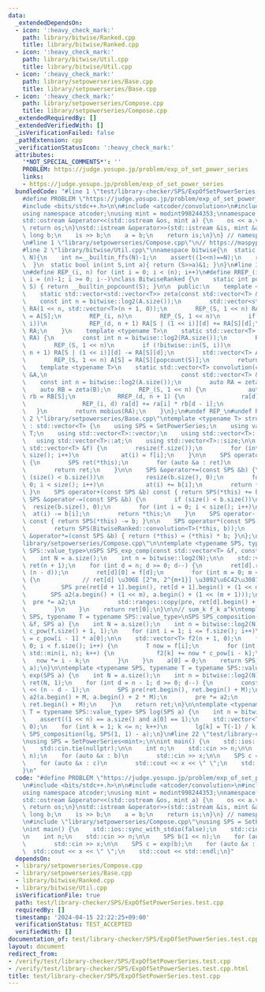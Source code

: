 ```yaml
---
data:
  _extendedDependsOn:
  - icon: ':heavy_check_mark:'
    path: library/bitwise/Ranked.cpp
    title: library/bitwise/Ranked.cpp
  - icon: ':heavy_check_mark:'
    path: library/bitwise/Util.cpp
    title: library/bitwise/Util.cpp
  - icon: ':heavy_check_mark:'
    path: library/setpowerseries/Base.cpp
    title: library/setpowerseries/Base.cpp
  - icon: ':heavy_check_mark:'
    path: library/setpowerseries/Compose.cpp
    title: library/setpowerseries/Compose.cpp
  _extendedRequiredBy: []
  _extendedVerifiedWith: []
  _isVerificationFailed: false
  _pathExtension: cpp
  _verificationStatusIcon: ':heavy_check_mark:'
  attributes:
    '*NOT_SPECIAL_COMMENTS*': ''
    PROBLEM: https://judge.yosupo.jp/problem/exp_of_set_power_series
    links:
    - https://judge.yosupo.jp/problem/exp_of_set_power_series
  bundledCode: "#line 1 \"test/library-checker/SPS/ExpOfSetPowerSeries.test.cpp\"\n\
    #define PROBLEM \"https://judge.yosupo.jp/problem/exp_of_set_power_series\"\n\
    #include <bits/stdc++.h>\n\n#include <atcoder/convolution>\n#include <atcoder/modint>\n\
    using namespace atcoder;\nusing mint = modint998244353;\nnamespace atcoder {\n\
    std::ostream &operator<<(std::ostream &os, mint a) {\n    os << a.val();\n   \
    \ return os;\n}\nstd::istream &operator>>(std::istream &is, mint &a) {\n    long\
    \ long b;\n    is >> b;\n    a = b;\n    return is;\n}\n} // namespace atcoder\n\
    \n#line 1 \"library/setpowerseries/Compose.cpp\"\n// https://maspypy.com/%e9%9b%86%e5%90%88%e3%81%b9%e3%81%8d%e7%b4%9a%e6%95%b0%e9%96%a2%e9%80%a3-2-%e5%a4%9a%e9%a0%85%e5%bc%8f%e3%81%a8%e3%81%ae%e5%90%88%e6%88%90\n\
    #line 2 \"library/bitwise/Util.cpp\"\nnamespace bitwise{\n  static int log2(int\
    \ N){\n    int n=__builtin_ffs(N)-1;\n    assert((1<<n)==N);\n    return n;\n\
    \  }\n  static bool in(int S,int a){ return (S>>a)&1; }\n}\n#line 3 \"library/bitwise/Ranked.cpp\"\
    \n#define REP_(i, n) for (int i = 0; i < (n); i++)\n#define RREP_(i, n) for (int\
    \ i = (n)-1; i >= 0; i--)\nclass BitwiseRanked {\n    static int popcount(int\
    \ S) { return __builtin_popcount(S); }\n\n  public:\n    template <typename T>\n\
    \    static std::vector<std::vector<T>> zeta(const std::vector<T> &A) {\n    \
    \    const int n = bitwise::log2(A.size());\n        std::vector<std::vector<T>>\
    \ RA(1 << n, std::vector<T>(n + 1, 0));\n        REP_(S, 1 << n) RA[S][popcount(S)]\
    \ = A[S];\n        REP_(i, n)\n        REP_(S, 1 << n)\n        if (!bitwise::in(S,\
    \ i))\n            REP_(d, n + 1) RA[S | (1 << i)][d] += RA[S][d];\n        return\
    \ RA;\n    }\n    template <typename T>\n    static std::vector<T> mobius(std::vector<std::vector<T>>\
    \ RA) {\n        const int n = bitwise::log2(RA.size());\n        REP_(i, n)\n\
    \        REP_(S, 1 << n)\n        if (!bitwise::in(S, i))\n            REP_(d,\
    \ n + 1) RA[S | (1 << i)][d] -= RA[S][d];\n        std::vector<T> A(1 << n);\n\
    \        REP_(S, 1 << n) A[S] = RA[S][popcount(S)];\n        return A;\n    }\n\
    \    template <typename T>\n    static std::vector<T> convolution(const std::vector<T>\
    \ &A,\n                                      const std::vector<T> &B) {\n    \
    \    const int n = bitwise::log2(A.size());\n        auto RA = zeta(A);\n    \
    \    auto RB = zeta(B);\n        REP_(S, 1 << n) {\n            auto &ra = RA[S],\
    \ rb = RB[S];\n            RREP_(d, n + 1) {\n                ra[d] *= rb[0];\n\
    \                REP_(i, d) ra[d] += ra[i] * rb[d - i];\n            }\n     \
    \   }\n        return mobius(RA);\n    }\n};\n#undef REP_\n#undef RREP_\n#line\
    \ 2 \"library/setpowerseries/Base.cpp\"\ntemplate <typename T> struct SetPowerSeries\
    \ : std::vector<T> {\n    using SPS = SetPowerSeries;\n    using value_type =\
    \ T;\n    using std::vector<T>::vector;\n    using std::vector<T>::resize;\n \
    \   using std::vector<T>::at;\n    using std::vector<T>::size;\n\n    SetPowerSeries(const\
    \ std::vector<T> &f) {\n        resize(f.size());\n        for (int i = 0; i <\
    \ size(); i++)\n            at(i) = f[i];\n    }\n\n    SPS operator-() const\
    \ {\n        SPS ret(*this);\n        for (auto &a : ret)\n            a = -a;\n\
    \        return ret;\n    }\n\n    SPS &operator+=(const SPS &b) {\n        if\
    \ (size() < b.size())\n            resize(b.size(), 0);\n        for (int i =\
    \ 0; i < size(); i++)\n            at(i) += b[i];\n        return *this;\n   \
    \ }\n    SPS operator+(const SPS &b) const { return SPS(*this) += b; }\n\n   \
    \ SPS &operator-=(const SPS &b) {\n        if (size() < b.size())\n          \
    \  resize(b.size(), 0);\n        for (int i = 0; i < size(); i++)\n          \
    \  at(i) -= b[i];\n        return *this;\n    }\n    SPS operator-(const SPS &b)\
    \ const { return SPS(*this) -= b; }\n\n    SPS operator*(const SPS &b) const {\n\
    \        return SPS(BitwiseRanked::convolution<T>(*this, b));\n    }\n    SPS\
    \ &operator*=(const SPS &b) { return (*this) = (*this) * b; }\n};\n#line 4 \"\
    library/setpowerseries/Compose.cpp\"\n\ntemplate <typename SPS, typename T = typename\
    \ SPS::value_type>\nSPS SPS_exp_comp(const std::vector<T> &f, const SPS &a) {\n\
    \    int N = a.size();\n    int n = bitwise::log2(N);\n\n    std::vector<SPS>\
    \ ret(n + 1);\n    for (int d = n; d >= 0; d--) {\n        ret[d].resize(1 <<\
    \ (n - d));\n        ret[d][0] = f[d];\n        for (int m = 0; m < n - d; m++)\
    \ {\n            // ret[d] \u306E [2^m, 2^{m+1}] \u3092\u6C42\u3081\u308B\n  \
    \          SPS pre(ret[d + 1].begin(), ret[d + 1].begin() + (1 << m));\n     \
    \       SPS a2(a.begin() + (1 << m), a.begin() + (1 << (m + 1)));\n          \
    \  pre *= a2;\n            std::ranges::copy(pre, ret[d].begin() + (1 << m));\n\
    \        }\n    }\n    return ret[0];\n}\n\n// sum_k f_k a^k\ntemplate <typename\
    \ SPS, typename T = typename SPS::value_type>\nSPS SPS_composition(const std::vector<T>\
    \ &f, SPS a) {\n    int N = a.size();\n    int n = bitwise::log2(N);\n\n    std::vector<T>\
    \ c_pow(f.size() + 1, 1);\n    for (int i = 1; i <= f.size(); i++)\n        c_pow[i]\
    \ = c_pow[i - 1] * a[0];\n\n    std::vector<T> f2(n + 1, 0);\n    for (int i =\
    \ 0; i < f.size(); i++) {\n        T now = f[i];\n        for (int k = 0; k <=\
    \ std::min(i, n); k++) {\n            f2[k] += now * c_pow[i - k];\n         \
    \   now *= i - k;\n        }\n    }\n    a[0] = 0;\n    return SPS_exp_comp(f2,\
    \ a);\n}\n\ntemplate <typename SPS, typename T = typename SPS::value_type> SPS\
    \ exp(SPS a) {\n    int N = a.size();\n    int n = bitwise::log2(N);\n\n    SPS\
    \ ret(N, 1);\n    for (int d = n - 1; d >= 0; d--) {\n        const int M = 1\
    \ << (n - d - 1);\n        SPS pre(ret.begin(), ret.begin() + M);\n        SPS\
    \ a2(a.begin() + M, a.begin() + 2 * M);\n        pre *= a2;\n        std::ranges::copy(pre,\
    \ ret.begin() + M);\n    }\n    return ret;\n}\n\ntemplate <typename SPS, typename\
    \ T = typename SPS::value_type> SPS log(SPS a) {\n    int n = bitwise::log2(a.size());\n\
    \    assert((1 << n) == a.size() and a[0] == 1);\n    std::vector<T> lg(n + 1,\
    \ 0);\n    for (int k = 1; k <= n; k++)\n        lg[k] = T(-1) / k;\n    return\
    \ SPS_composition(lg, SPS(1, 1) - a);\n}\n#line 22 \"test/library-checker/SPS/ExpOfSetPowerSeries.test.cpp\"\
    \nusing SPS = SetPowerSeries<mint>;\n\nint main() {\n    std::ios::sync_with_stdio(false);\n\
    \    std::cin.tie(nullptr);\n\n    int n;\n    std::cin >> n;\n\n    SPS b(1 <<\
    \ n);\n    for (auto &x : b)\n        std::cin >> x;\n\n    SPS c = exp(b);\n\
    \    for (auto &x : c)\n        std::cout << x << \" \";\n    std::cout << std::endl;\n\
    }\n"
  code: "#define PROBLEM \"https://judge.yosupo.jp/problem/exp_of_set_power_series\"\
    \n#include <bits/stdc++.h>\n\n#include <atcoder/convolution>\n#include <atcoder/modint>\n\
    using namespace atcoder;\nusing mint = modint998244353;\nnamespace atcoder {\n\
    std::ostream &operator<<(std::ostream &os, mint a) {\n    os << a.val();\n   \
    \ return os;\n}\nstd::istream &operator>>(std::istream &is, mint &a) {\n    long\
    \ long b;\n    is >> b;\n    a = b;\n    return is;\n}\n} // namespace atcoder\n\
    \n#include \"library/setpowerseries/Compose.cpp\"\nusing SPS = SetPowerSeries<mint>;\n\
    \nint main() {\n    std::ios::sync_with_stdio(false);\n    std::cin.tie(nullptr);\n\
    \n    int n;\n    std::cin >> n;\n\n    SPS b(1 << n);\n    for (auto &x : b)\n\
    \        std::cin >> x;\n\n    SPS c = exp(b);\n    for (auto &x : c)\n      \
    \  std::cout << x << \" \";\n    std::cout << std::endl;\n}"
  dependsOn:
  - library/setpowerseries/Compose.cpp
  - library/setpowerseries/Base.cpp
  - library/bitwise/Ranked.cpp
  - library/bitwise/Util.cpp
  isVerificationFile: true
  path: test/library-checker/SPS/ExpOfSetPowerSeries.test.cpp
  requiredBy: []
  timestamp: '2024-04-15 22:22:25+09:00'
  verificationStatus: TEST_ACCEPTED
  verifiedWith: []
documentation_of: test/library-checker/SPS/ExpOfSetPowerSeries.test.cpp
layout: document
redirect_from:
- /verify/test/library-checker/SPS/ExpOfSetPowerSeries.test.cpp
- /verify/test/library-checker/SPS/ExpOfSetPowerSeries.test.cpp.html
title: test/library-checker/SPS/ExpOfSetPowerSeries.test.cpp
---
```

